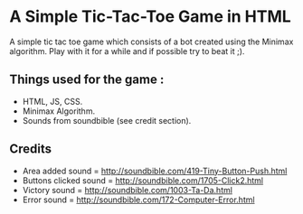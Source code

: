 # A Simple Tic-Tac-Toe Game in HTML

A simple tic tac toe game which consists of a bot created using the Minimax algorithm. Play with it for a while and if possible try to beat it ;).

## Things used for the game :

 - HTML, JS, CSS.
 - Minimax Algorithm.
 - Sounds from soundbible (see credit section).

## Credits

- Area added sound = http://soundbible.com/419-Tiny-Button-Push.html
- Buttons clicked sound = http://soundbible.com/1705-Click2.html
- Victory sound = http://soundbible.com/1003-Ta-Da.html
- Error sound = http://soundbible.com/172-Computer-Error.html